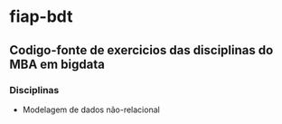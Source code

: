 fiap-bdt
========

## Codigo-fonte de exercicios das disciplinas do MBA em bigdata

### Disciplinas

* Modelagem de dados não-relacional


